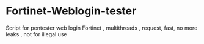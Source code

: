 # Fortinet-Weblogin-tester
Script for pentester web login Fortinet , multithreads , request, fast, no more leaks , not for illegal use
 
